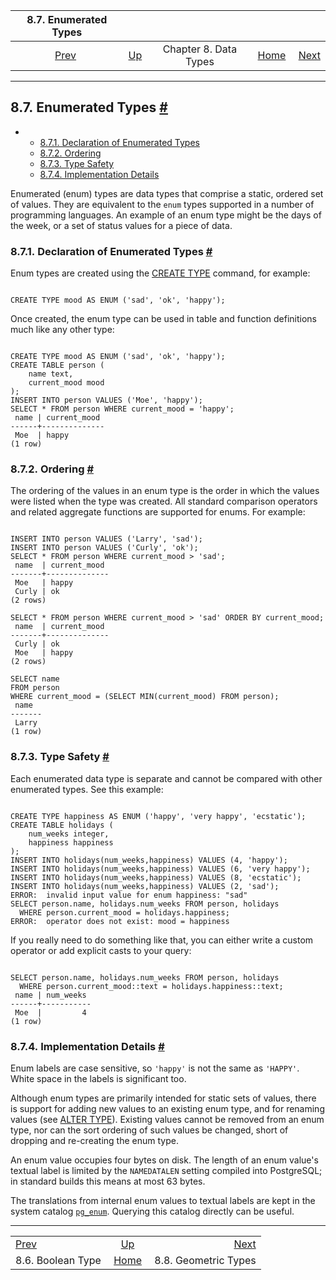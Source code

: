 <!--?xml version="1.0" encoding="UTF-8" standalone="no"?-->

|                8.7. Enumerated Types               |                                             |                       |                                                       |                                                         |
| :------------------------------------------------: | :------------------------------------------ | :-------------------: | ----------------------------------------------------: | ------------------------------------------------------: |
| [Prev](datatype-boolean.html "8.6. Boolean Type")  | [Up](datatype.html "Chapter 8. Data Types") | Chapter 8. Data Types | [Home](index.html "PostgreSQL 17devel Documentation") |  [Next](datatype-geometric.html "8.8. Geometric Types") |

***

## 8.7. Enumerated Types [#](#DATATYPE-ENUM)

*   *   [8.7.1. Declaration of Enumerated Types](datatype-enum.html#DATATYPE-ENUM-DECLARATION)
    *   [8.7.2. Ordering](datatype-enum.html#DATATYPE-ENUM-ORDERING)
    *   [8.7.3. Type Safety](datatype-enum.html#DATATYPE-ENUM-TYPE-SAFETY)
    *   [8.7.4. Implementation Details](datatype-enum.html#DATATYPE-ENUM-IMPLEMENTATION-DETAILS)

[]()[]()

Enumerated (enum) types are data types that comprise a static, ordered set of values. They are equivalent to the `enum` types supported in a number of programming languages. An example of an enum type might be the days of the week, or a set of status values for a piece of data.

### 8.7.1. Declaration of Enumerated Types [#](#DATATYPE-ENUM-DECLARATION)

Enum types are created using the [CREATE TYPE](sql-createtype.html "CREATE TYPE") command, for example:

```

CREATE TYPE mood AS ENUM ('sad', 'ok', 'happy');
```

Once created, the enum type can be used in table and function definitions much like any other type:

```

CREATE TYPE mood AS ENUM ('sad', 'ok', 'happy');
CREATE TABLE person (
    name text,
    current_mood mood
);
INSERT INTO person VALUES ('Moe', 'happy');
SELECT * FROM person WHERE current_mood = 'happy';
 name | current_mood
------+--------------
 Moe  | happy
(1 row)
```

### 8.7.2. Ordering [#](#DATATYPE-ENUM-ORDERING)

The ordering of the values in an enum type is the order in which the values were listed when the type was created. All standard comparison operators and related aggregate functions are supported for enums. For example:

```

INSERT INTO person VALUES ('Larry', 'sad');
INSERT INTO person VALUES ('Curly', 'ok');
SELECT * FROM person WHERE current_mood > 'sad';
 name  | current_mood
-------+--------------
 Moe   | happy
 Curly | ok
(2 rows)

SELECT * FROM person WHERE current_mood > 'sad' ORDER BY current_mood;
 name  | current_mood
-------+--------------
 Curly | ok
 Moe   | happy
(2 rows)

SELECT name
FROM person
WHERE current_mood = (SELECT MIN(current_mood) FROM person);
 name
-------
 Larry
(1 row)
```

### 8.7.3. Type Safety [#](#DATATYPE-ENUM-TYPE-SAFETY)

Each enumerated data type is separate and cannot be compared with other enumerated types. See this example:

```

CREATE TYPE happiness AS ENUM ('happy', 'very happy', 'ecstatic');
CREATE TABLE holidays (
    num_weeks integer,
    happiness happiness
);
INSERT INTO holidays(num_weeks,happiness) VALUES (4, 'happy');
INSERT INTO holidays(num_weeks,happiness) VALUES (6, 'very happy');
INSERT INTO holidays(num_weeks,happiness) VALUES (8, 'ecstatic');
INSERT INTO holidays(num_weeks,happiness) VALUES (2, 'sad');
ERROR:  invalid input value for enum happiness: "sad"
SELECT person.name, holidays.num_weeks FROM person, holidays
  WHERE person.current_mood = holidays.happiness;
ERROR:  operator does not exist: mood = happiness
```

If you really need to do something like that, you can either write a custom operator or add explicit casts to your query:

```

SELECT person.name, holidays.num_weeks FROM person, holidays
  WHERE person.current_mood::text = holidays.happiness::text;
 name | num_weeks
------+-----------
 Moe  |         4
(1 row)
```

### 8.7.4. Implementation Details [#](#DATATYPE-ENUM-IMPLEMENTATION-DETAILS)

Enum labels are case sensitive, so `'happy'` is not the same as `'HAPPY'`. White space in the labels is significant too.

Although enum types are primarily intended for static sets of values, there is support for adding new values to an existing enum type, and for renaming values (see [ALTER TYPE](sql-altertype.html "ALTER TYPE")). Existing values cannot be removed from an enum type, nor can the sort ordering of such values be changed, short of dropping and re-creating the enum type.

An enum value occupies four bytes on disk. The length of an enum value's textual label is limited by the `NAMEDATALEN` setting compiled into PostgreSQL; in standard builds this means at most 63 bytes.

The translations from internal enum values to textual labels are kept in the system catalog [`pg_enum`](catalog-pg-enum.html "53.20. pg_enum"). Querying this catalog directly can be useful.

***

|                                                    |                                                       |                                                         |
| :------------------------------------------------- | :---------------------------------------------------: | ------------------------------------------------------: |
| [Prev](datatype-boolean.html "8.6. Boolean Type")  |      [Up](datatype.html "Chapter 8. Data Types")      |  [Next](datatype-geometric.html "8.8. Geometric Types") |
| 8.6. Boolean Type                                  | [Home](index.html "PostgreSQL 17devel Documentation") |                                    8.8. Geometric Types |
